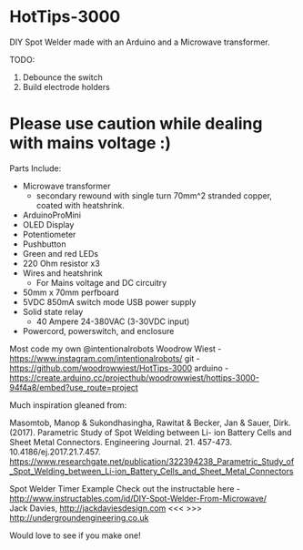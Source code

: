 # HotTips-3000
DIY Spot Welder made with an Arduino and a Microwave transformer.

TODO:
1. Debounce the switch
2. Build electrode holders

# Please use caution while dealing with mains voltage :)

  Parts Include:
  - Microwave transformer
    - secondary rewound with single turn 70mm^2 stranded copper, coated with heatshrink.
  - ArduinoProMini
  - OLED Display
  - Potentiometer
  - Pushbutton
  - Green and red LEDs
  - 220 Ohm resistor x3
  - Wires and heatshrink
    - For Mains voltage and DC circuitry
  - 50mm x 70mm perfboard
  - 5VDC 850mA switch mode USB power supply
  - Solid state relay 
    - 40 Ampere 24-380VAC (3-30VDC input)
  - Powercord, powerswitch, and enclosure

Most code my own @intentionalrobots
  Woodrow Wiest - https://www.instagram.com/intentionalrobots/
            git - https://github.com/woodrowwiest/HotTips-3000
        arduino - https://create.arduino.cc/projecthub/woodrowwiest/hottips-3000-94f4a8/embed?use_route=project
  


Much inspiration gleaned from:

  Masomtob, Manop & Sukondhasingha, Rawitat & Becker, Jan & Sauer, Dirk. (2017). 
  Parametric Study of Spot Welding between Li- ion Battery Cells and Sheet Metal Connectors. 
  Engineering Journal. 21. 457-473. 10.4186/ej.2017.21.7.457. 
  https://www.researchgate.net/publication/322394238_Parametric_Study_of_Spot_Welding_between_Li-ion_Battery_Cells_and_Sheet_Metal_Connectors
  
  Spot Welder Timer Example
  Check out the instructable here - http://www.instructables.com/id/DIY-Spot-Welder-From-Microwave/  
  Jack Davies, http://jackdaviesdesign.com <<< >>> http://undergroundengineering.co.uk

Would love to see if you make one!
